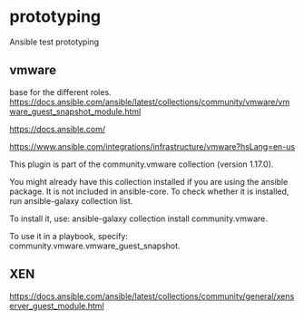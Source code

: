 # prototyping
Ansible test prototyping
## vmware

base for the different roles.
https://docs.ansible.com/ansible/latest/collections/community/vmware/vmware_guest_snapshot_module.html

https://docs.ansible.com/

https://www.ansible.com/integrations/infrastructure/vmware?hsLang=en-us

This plugin is part of the community.vmware collection (version 1.17.0).

You might already have this collection installed if you are using the ansible package. It is not included in ansible-core. To check whether it is installed, run ansible-galaxy collection list.

To install it, use: ansible-galaxy collection install community.vmware.

To use it in a playbook, specify: community.vmware.vmware_guest_snapshot.

## XEN

https://docs.ansible.com/ansible/latest/collections/community/general/xenserver_guest_module.html